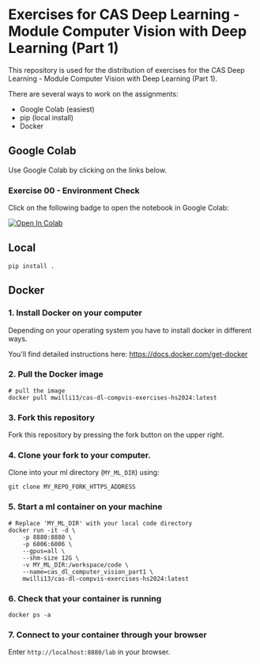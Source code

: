# Exercises for CAS Deep Learning - Module Computer Vision with Deep Learning (Part 1)

This repository is used for the distribution of exercises for the CAS Deep Learning - Module Computer Vision with Deep Learning (Part 1).


There are several ways to work on the assignments:

- Google Colab (easiest)
- pip  (local install)
- Docker


## Google Colab

Use Google Colab by clicking on the links below.


### Exercise 00 - Environment Check

Click on the following badge to open the notebook in Google Colab:

[![Open In Colab](https://colab.research.google.com/assets/colab-badge.svg)](https://colab.research.google.com/github/marco-willi/cas-dl-compvis-exercises-hs2024/blob/main/notebooks/00_env_check/env_check.ipynb)


## Local

```
pip install .
```

## Docker

### 1. Install Docker on your computer

Depending on your operating system you have to install docker in different ways.  

You'll find detailed instructions here: https://docs.docker.com/get-docker


### 2. Pull the Docker image

```
# pull the image
docker pull mwilli13/cas-dl-compvis-exercises-hs2024:latest
```

### 3. Fork this repository

Fork this repository by pressing the fork button on the upper right.

### 4. Clone your fork to your computer. 

Clone into your ml directory (`MY_ML_DIR`) using:

```
git clone MY_REPO_FORK_HTTPS_ADDRESS
```

### 5. Start a ml container on your machine

```
# Replace 'MY_ML_DIR' with your local code directory
docker run -it -d \
    -p 8880:8880 \
    -p 6006:6006 \
    --gpus=all \
    --shm-size 12G \
    -v MY_ML_DIR:/workspace/code \
    --name=cas_dl_computer_vision_part1 \
    mwilli13/cas-dl-compvis-exercises-hs2024:latest
```

### 6. Check that your container is running

```
docker ps -a
```

### 7. Connect to your container through your browser

Enter `http://localhost:8880/lab` in your browser.


